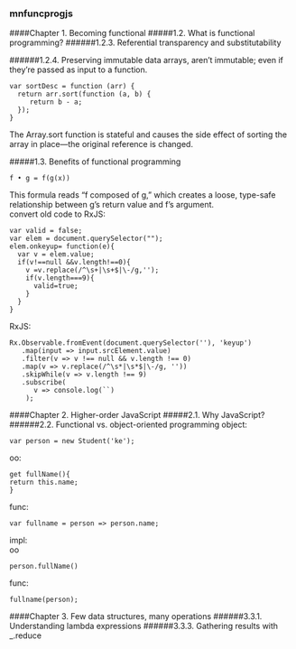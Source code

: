 ### mnfuncprogjs
####Chapter 1. Becoming functional
#####1.2. What is functional programming?
######1.2.3. Referential transparency and substitutability


######1.2.4. Preserving immutable data
arrays, aren’t immutable; even if they’re passed as input to a function.
```
var sortDesc = function (arr) {
  return arr.sort(function (a, b) {
     return b - a;
  });
}
```
The Array.sort function is stateful and causes the side effect of sorting the array in place—the original reference is changed.


#####1.3. Benefits of functional programming
```
f • g = f(g(x))
```
This formula reads “f composed of g,” which creates a loose, type-safe relationship between g’s return value and f’s argument.  
convert old code to RxJS:
```
var valid = false;
var elem = document.querySelector("");
elem.onkeyup= function(e){
  var v = elem.value;
  if(v!==null &&v.length!==0){
    v =v.replace(/^\s+|\s+$|\-/g,'');
    if(v.length===9){
      valid=true;
    }
  }
}
```
RxJS:
```
Rx.Observable.fromEvent(document.querySelector(''), 'keyup')
   .map(input => input.srcElement.value)
   .filter(v => v !== null && v.length !== 0)
   .map(v => v.replace(/^\s*|\s*$|\-/g, ''))
   .skipWhile(v => v.length !== 9)
   .subscribe(
      v => console.log(``)
    );
```
####Chapter 2. Higher-order JavaScript
#####2.1. Why JavaScript?
######2.2. Functional vs. object-oriented programming
object:
```
var person = new Student('ke');
```
oo:
```
get fullName(){
return this.name;
}
```
func:
```
var fullname = person => person.name;
```
impl:  
oo
```
person.fullName()
```
func:
```
fullname(person);
```

####Chapter 3. Few data structures, many operations
######3.3.1. Understanding lambda expressions
######3.3.3. Gathering results with _.reduce
